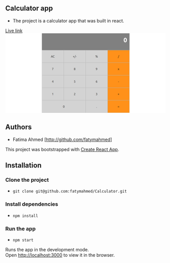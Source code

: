 ## Calculator app
- The project is a calculator app that was built in react.

[Live link](https://friendly-kilby-083c54.netlify.com/)
![screenshot](./calculator.png)


## Authors
- Fatima Ahmed [http://github.com/fatymahmed]

This project was bootstrapped with [Create React App](https://github.com/facebook/create-react-app).

## Installation

### Clone the project
- `git clone git@github.com:fatymahmed/Calculator.git`

### Install dependencies
- `npm install`

### Run the app
 - `npm start`

Runs the app in the development mode.<br />
Open [http://localhost:3000](http://localhost:3000) to view it in the browser.

